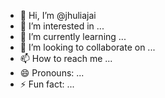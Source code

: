 - 👋 Hi, I’m @jhuliajai
- 👀 I’m interested in ...
- 🌱 I’m currently learning ...
- 💞️ I’m looking to collaborate on ...
- 📫 How to reach me ...
- 😄 Pronouns: ...
- ⚡ Fun fact: ...

<!---
jhuliajai/jhuliajai is a ✨ special ✨ repository because its `README.md` (this file) appears on your GitHub profile.
You can click the Preview link to take a look at your changes.
--->
